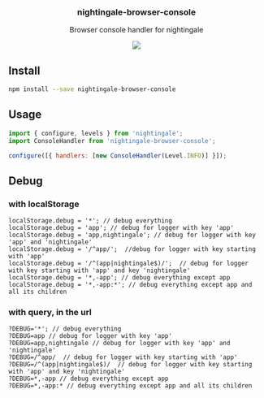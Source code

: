 <h3 align="center">
  nightingale-browser-console
</h3>

<p align="center">
  Browser console handler for nightingale
</p>

<p align="center">
  <a href="https://npmjs.org/package/nightingale-browser-console"><img src="https://img.shields.io/npm/v/nightingale-browser-console.svg?style=flat-square"></a>
</p>

## Install

```sh
npm install --save nightingale-browser-console
```

## Usage

```js
import { configure, levels } from 'nightingale';
import ConsoleHandler from 'nightingale-browser-console';

configure([{ handlers: [new ConsoleHandler(Level.INFO)] }]);
```

## Debug

### with localStorage

```
localStorage.debug = '*'; // debug everything
localStorage.debug = 'app'; // debug for logger with key 'app'
localStorage.debug = 'app,nightingale'; // debug for logger with key 'app' and 'nightingale'
localStorage.debug = '/^app/';  //debug for logger with key starting with 'app'
localStorage.debug = '/^(app|nightingale$)/';  // debug for logger with key starting with 'app' and key 'nightingale'
localStorage.debug = '*,-app'; // debug everything except app
localStorage.debug = '*,-app:*'; // debug everything except app and all its children
```

### with query, in the url

```
?DEBUG='*'; // debug everything
?DEBUG=app // debug for logger with key 'app'
?DEBUG=app,nightingale // debug for logger with key 'app' and 'nightingale'
?DEBUG=/^app/  // debug for logger with key starting with 'app'
?DEBUG=/^(app|nightingale$)/  // debug for logger with key starting with 'app' and key 'nightingale'
?DEBUG=*,-app // debug everything except app
?DEBUG=*,-app:* // debug everything except app and all its children
```
